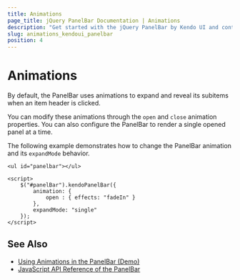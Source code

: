 ```yaml
---
title: Animations
page_title: jQuery PanelBar Documentation | Animations
description: "Get started with the jQuery PanelBar by Kendo UI and control its animations."
slug: animations_kendoui_panelbar
position: 4
---
```


# Animations

By default, the PanelBar uses animations to expand and reveal its subitems when an item header is clicked.

You can modify these animations through the `open` and `close` animation properties. You can also configure the PanelBar to render a single opened panel at a time.

The following example demonstrates how to change the PanelBar animation and its `expandMode` behavior.

    <ul id="panelbar"></ul>

    <script>
        $("#panelBar").kendoPanelBar({
            animation: {
                open : { effects: "fadeIn" }
            },
            expandMode: "single"
        });
    </script>

## See Also

* [Using Animations in the PanelBar (Demo)](https://demos.telerik.com/kendo-ui/panelbar/animation)
* [JavaScript API Reference of the PanelBar](/api/javascript/ui/panelbar)
